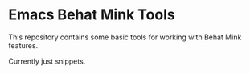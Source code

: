 # Emacs Behat Mink Tools

This repository contains some basic tools for working with Behat Mink features.

Currently just snippets.
